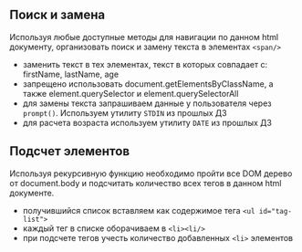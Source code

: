 ## Поиск и замена

Используя любые доступные методы для навигации по данном html документу, организовать поиск и замену текста в элементах `<span/>`
  * заменить текст в тех элементах, текст в которых совпадает с: firstName, lastName, age
  * запрещено использовать document.getElementsByClassName, а также element.querySelector и element.querySelectorAll
  * для замены текста запрашиваем данные у пользователя через `prompt()`. Используем утилиту `STDIN` из прошлых ДЗ
  * для расчета возраста используем утилиту `DATE` из прошлых ДЗ

## Подсчет элементов

Используя рекурсивную функцию необходимо пройти все DOM дерево от document.body и подсчитать количество всех тегов в данном html документе.
  * получившийся список вставляем как содержимое тега `<ul id="tag-list">`
  * каждый тег в списке оборачиваем в `<li><li/>`
  * при подсчете тегов учесть количество добавленных `<li>` элементов

